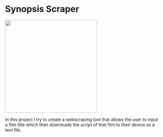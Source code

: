 # Synopsis Scraper

<img src="https://fiverr-res.cloudinary.com/images/t_main1,q_auto,f_auto,q_auto,f_auto/gigs/115707629/original/4511e32a50effa336da6e62b785ae1e5bc86275b/write-screenplay-for-your-film-script-writing.png" width="300" height="auto" style="border:50%">

In this project I try to create a webscraping tool that allows the user to input a film title which then downloads the script of that film to their device as a text file.